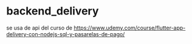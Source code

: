 # backend_delivery

se usa de api del curso de
https://www.udemy.com/course/flutter-app-delivery-con-nodejs-sql-y-pasarelas-de-pago/
